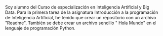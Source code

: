 Soy alumno del Curso de especialización en Inteligencia Artificial y Big Data. 
Para la primera tarea de la asignatura Introducción a la programación de Inteligencia Artificial, he tenido que crear un repositorio con un archivo "Readme".
También se debe crear un archivo sencillo " Hola Mundo" en el lenguaje de programación Python.
